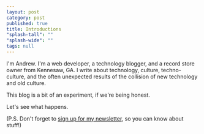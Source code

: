 ```yaml
---
layout: post
category: post
published: true
title: Introductions
"splash-tall": ""
"splash-wide": ""
tags: null
---
```




I'm Andrew. I'm a web developer, a technology blogger, and a record store owner from Kennesaw, GA. I write about technology, culture, techno-culture, and the often unexpected results of the collision of new technology and old culture. 

This blog is a bit of an experiment, if we're being honest. 

Let's see what happens. 

(P.S. Don't forget to [sign up for my newsletter](http://tinyletter.com/ajroach42), so you can know about stuff!)
